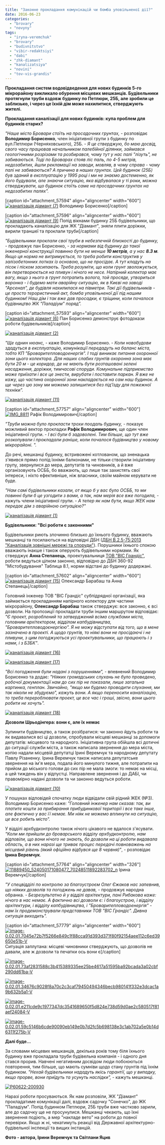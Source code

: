 ```yaml
---
title: "Законне прокладання комунікацій чи бомба уповільненої дії?"
date: 2016-06-23
categories: 
  - "brovary"
  - "novyny"
tags: 
  - "iryna-veremchuk"
  - "brovary"
  - "budivnitstvo"
  - "vibir-redaktsiyi"
  - "dabi"
  - "zhk-diamant"
  - "kanalizatsiya"
  - "novini"
  - "tov-vis-grandis"
---
```


**Прокладання систем водовідведення для нових будинків 5-го мікрорайону викликало обурення місцевих мешканців. Будівельники протягнули труби вздовж будинку по Петлюри, 25Б, але зробили це заблизько, і через це їхній дім може нахилитися, стверджують жителі.**

**Прокладання каналізації для нових будинків: купа проблем для будинків старих?**

_"Наше місто Бровари стоїть на просадочних грунтах,_ - розповідає **Володимир Борисенко**, член ініціативної групи з будинку по вул.Петлюри (Черняховського), 25Б. - _Я це стверджую, бо маю досвід, свого часу працював начальником палебійної ділянки, займався геологічними розрізами та розбирався, чому тут у нас палі "лізуть", не забиваються. Тоді по Броварах стояв ліс паль, по 4-5 метрів, недозабитих, йшли рекламації на заводи, мовляв, в чому справа - чому палі не забиваються? А причина в наших грунтах. Цей будинок (25Б) був зданий в експлуатацію у 1995 році і ми не знаємо достеменно, як його будували, але знаючи ситуацію, яка відбувалася у ті роки, можна стверджувати, що будинок стоїть саме на просадочних грунтах на недозабитих палях"._

\[caption id="attachment\_57594" align="aligncenter" width="600"\][![каналізація діамант (7)](https://mpz.brovary.org/wp-content/uploads/2016/06/kanalizatsiya-diamant-7.jpg)](https://mpz.brovary.org/wp-content/uploads/2016/06/kanalizatsiya-diamant-7.jpg) Володимир Борисенко\[/caption\]

\[caption id="attachment\_57596" align="aligncenter" width="600"\][![каналізація діамант (9)](https://mpz.brovary.org/wp-content/uploads/2016/06/kanalizatsiya-diamant-9.jpg)](https://mpz.brovary.org/wp-content/uploads/2016/06/kanalizatsiya-diamant-9.jpg) Попід вікнами будинку 25Б будівельники, що прокладають каналізацію для ЖК "Діамант", зняли плити доріжки, вирили траншеї та проклали труби\[/caption\]

_"Будівельники проклали свої труби в небезпечній близкості до будинку,_ - продовжує пан Борисенко, - _за нормами від будинку до такої інженерної конструкції повинно бути не менше **10 метрів**, а у нас **8.3 м**. Якщо ця норма не витримується, то треба робити конструктив у залізобетонних лотках із основою, що не просідає. А тут кладуть на пісок і піском засипають. Треба розуміти, що коли грунт зволожується, він перетворюється на пливун і нічого не несе. Напірний колектор має вагу, якщо з нього в грунт потрапить волога, той просяде, утвориться воронка - і будемо мати аварійну ситуацію, як в Києві на заводі "Арсенал", де будівля нахилилася на півметри. Такі дії будівельників - це просто терористичний акт, бомба уповільненої дії під нашим будинком! Наш дім і так вже дав просадки, є тріщини, коли почалося будівництво ЖК "Паладіум" поряд"._

\[caption id="attachment\_57593" align="aligncenter" width="600"\][![каналізація діамант (6)](https://mpz.brovary.org/wp-content/uploads/2016/06/kanalizatsiya-diamant-6.jpg)](https://mpz.brovary.org/wp-content/uploads/2016/06/kanalizatsiya-diamant-6.jpg) Пан Борисенко демонструє фотодокази роботи будівельників\[/caption\]

[![каналізація діамант (2)](https://mpz.brovary.org/wp-content/uploads/2016/06/kanalizatsiya-diamant-2.jpg)](https://mpz.brovary.org/wp-content/uploads/2016/06/kanalizatsiya-diamant-2.jpg)

_"Ще однин нюанс,_ - каже Володимир Борисенко. - _Коли новобудови здадуться в експлуатацію, комунікації передадуть на баланс міста, тобто КП "Броваритепловодоенергія". І тоді виникає питання охоронної зони цього колектора. Для наших слабих грунтів охоронна зона має бути 20 м - це коридор, де не мають бути розташовані зелені насадження, доріжки, тимчасові споруди. Комунальне підприємство може приїхати і все це знести, вирубати і поставити паркан. Я вже не кажу, що частина охоронної зони накладається на сам наш будинок. А ще через цю зону ми можемо залишитися без під'їзду для пожежної техніки"._

[![каналізація діамант (11)](https://mpz.brovary.org/wp-content/uploads/2016/06/kanalizatsiya-diamant-11.jpg)](https://mpz.brovary.org/wp-content/uploads/2016/06/kanalizatsiya-diamant-11.jpg)

\[caption id="attachment\_57757" align="aligncenter" width="600"\][![IMG_8811](https://mpz.brovary.org/wp-content/uploads/2016/06/IMG_8811.jpg)](https://mpz.brovary.org/wp-content/uploads/2016/06/IMG_8811.jpg) Рафік Володимирович\[/caption\]

_"Труби можна було прокласти трохи поодаль будинку,_ - показує можливий вектор прокладки **Рафік Володимирович**, ще один член ініціативної групи. - _І всі були б задоволені. Тим більше, що тут вже розкопували і прокладали раніше, коли почалося будівництво у новому мікрорайоні. "._

До речі, мешканці будинку, встривожені котлованом, що зненацька з'явився прямо попід їхніми балконами, не тільки створили ініціативну групу, звернулися до мера, депутатів та чиновників, а й вже організовують ОСББ, бо вважають, що лише так захистять свої інтереси, і ніхто ефективніше, ніж власники, своїм майном керувати не буде.

_"Нам самі будівельники казали, от якщо б у вас було ОСББ, то ми повинні були б це узгодити з вами, а так, нам мерія все вже погодила,_ - кажуть члени ініціативної групи. - _А тепер як нам бути, якщо ЖЕК нам передає дім з аварійною ситуацією?"_

[![каналізація діамант (1)](https://mpz.brovary.org/wp-content/uploads/2016/06/kanalizatsiya-diamant-1.jpg)](https://mpz.brovary.org/wp-content/uploads/2016/06/kanalizatsiya-diamant-1.jpg)

**Будівельники: "Всі роботи є законними"**

Будівельники риють злочинно близько до їхнього будинку, вважають мешканці та посилаються на відповідні ДБН ([ДБН В.2.5-75:2013 "Каналізація зовнішні мережі та споруди"](http://yur.com.ua/attachments/article/624/%D0%94%D0%91%D0%9D%20%D0%92.2.5-75~2013%20%D0%9A%D0%B0%D0%BD%D0%B0%D0%BB%D1%96%D0%B7%D0%B0%D1%86%D1%96%D1%8F%20%D0%B7%D0%BE%D0%B2%D0%BD%D1%96%D1%88%D0%BD%D1%96%20%D0%BC%D0%B5%D1%80%D0%B5%D0%B6%D1%96%20%D1%82%D0%B0%25)). Порушники їхнього спокою вважають інакше і також оперують будівельними нормами. Як стверджує **Анна Степанець**, проектувальниця [ТОВ "ВІС Грандіс"](http://visgrandis.com.ua/), роботи ведуться цілком законно, відповідно до ДБН 360-92 "Містобудування" Таблица 8.1, норми відстані до будинку додержані.

\[caption id="attachment\_57602" align="aligncenter" width="600"\][![каналізація діамант (15)](https://mpz.brovary.org/wp-content/uploads/2016/06/kanalizatsiya-diamant-15.jpg)](https://mpz.brovary.org/wp-content/uploads/2016/06/kanalizatsiya-diamant-15.jpg) Олександр Барабаш та Анна Степанець\[/caption\]

Головний інженер ТОВ "ВІС Грандіс" субпідрядної організації, яка займається прокладанням напірного колектору для частини мікрорайону, **Олександр Барабаш** також стверджує: все законно, є всі дозволи. На пропозиції прокладати труби іншим маршрутом відповідає: _"Є проект, розроблений та затверджений всіма службами міста, головним архітектором, відділом капбудівництва, "Броваритепловодоєнергією". Я не можу відступати від того, що в мене зазначено в проекті. А щодо грунтів, то ніякі вони не просідаючі і не пливуни, з цим погоджуються усі проектувальники, що працюють і з нами, і з БЗБК"_.

[![каналізація діамант (16)](https://mpz.brovary.org/wp-content/uploads/2016/06/kanalizatsiya-diamant-16.jpg)](https://mpz.brovary.org/wp-content/uploads/2016/06/kanalizatsiya-diamant-16.jpg)

[![каналізація діамант (17)](https://mpz.brovary.org/wp-content/uploads/2016/06/kanalizatsiya-diamant-17.jpg)](https://mpz.brovary.org/wp-content/uploads/2016/06/kanalizatsiya-diamant-17.jpg)

_"Всі погодження були надані з порушеннями",_ - впевнений Володимир Борисенко та додає: _"Ніяких громадських слухань не було проведено, робочої документації нам до сих пір не показали, лише загальна картинка, генплан. Звичайно, "якщо ми будемо проводити слухання, ми так ніколи не збудуємо", кажуть вони. А якщо переносити каналізацію, то треба перероблювати проект, це все час і гроші, звісно, вони цього робити не хочуть"._

[![каналізація діамант (18)](https://mpz.brovary.org/wp-content/uploads/2016/06/kanalizatsiya-diamant-18.jpg)](https://mpz.brovary.org/wp-content/uploads/2016/06/kanalizatsiya-diamant-18.jpg)

**Дозволи Шрьодінгера: вони є, але їх немає**

Зупинити будівництво, а також розібратися: чи законно йдуть роботи та як видавалися всі ці дозволи, спробували місцеві мешканці за допомоги депутатів: місцевого та народного. Ініціативна група обійшла всі дотичні до ситуації служби міста, а також написала звернення до мера міста, копію надали місцевій депутатці Ірині Веремчук та народному депутату Павлу Різаненку. Ірина Веремчук також написала депутатське звернення на ім'я мера, подала його минулого тижня, але потрапити на прийом до міського голови до сих пір не мала змоги: то немає на місці, а цей тиждень він у відпустці. Направлене звернення і до ДАБІ, чи правомірно надані дозволи та чи законно ведуться роботи.

[![каналізація діамант (10)](https://mpz.brovary.org/wp-content/uploads/2016/06/kanalizatsiya-diamant-10.jpg)](https://mpz.brovary.org/wp-content/uploads/2016/06/kanalizatsiya-diamant-10.jpg)

У пошуках відповідей спочатку люди відвідали свій рідний ЖЕК (№3). Володимир Борисенко каже: _"Головний інженер нам сказав: так, ви платите кошти за прибирання прибудинкової території і все таке інше, але фактично у вас її немає. Ми ніяк не можемо вплинути на ситуацію, це все робить місто"._

У відділі архбудконтролю також нічого цікавого не вдалося з'ясувати. _"Коли ми прийшли до броварського відділу архбудконтролю, нам відповіли, що вони нічого не знають, бо дозволи на ці роботи видавала область, а в них наразі ще триває процес передачі повноважень на місцевий рівень (який офіційно відбувся ще 8 червня)"_, - розповідає **Ірина Веремчук**.

\[caption id="attachment\_57764" align="aligncenter" width="326"\][![11889450_524050171080477_70248511892283702_n](https://mpz.brovary.org/wp-content/uploads/2016/06/11889450_524050171080477_70248511892283702_n.jpg)](https://mpz.brovary.org/wp-content/uploads/2016/06/11889450_524050171080477_70248511892283702_n.jpg) Ірина Веремчук\[/caption\]

_"У спецвідділі по контролю за благоустроєм Олег Єжаков нас запевнив, що ніяких дозволів та погоджень не давав,_ - продовжує народна обранка. - _Безрезультатно й у відділі архітектури, пані Рибакова каже: нічого в нас немає. А фактично всі дозволи є: і благоустрою, і відділу архітектури, і відділу капбудівництва, і "Броваритепловодоенергія" - нам їх продемонстрували представники ТОВ "ВІС Грандіс". Дивна ситуація виходить"._

\[caption id="attachment\_57779" align="aligncenter" width="600"\][![image-0.02.01.7045e72b7f5266e849c1f88cca91d393d371f80f92154aee112c6ed39650e51b-V](https://mpz.brovary.org/wp-content/uploads/2016/06/image-0.02.01.7045e72b7f5266e849c1f88cca91d393d371f80f92154aee112c6ed39650e51b-V.jpg)](https://mpz.brovary.org/wp-content/uploads/2016/06/image-0.02.01.7045e72b7f5266e849c1f88cca91d393d371f80f92154aee112c6ed39650e51b-V.jpg) Ситуація заплутана: місцеві чиновники стверджують, що дозволів не давали, але ж дозволи та печатки ось вони є\[/caption\]

[![image-0.02.01.73af2831588c3b415389335ee25be4617a51595ba92bcada3a02cbf290dd61ba-V](https://mpz.brovary.org/wp-content/uploads/2016/06/image-0.02.01.73af2831588c3b415389335ee25be4617a51595ba92bcada3a02cbf290dd61ba-V.jpg)](https://mpz.brovary.org/wp-content/uploads/2016/06/image-0.02.01.73af2831588c3b415389335ee25be4617a51595ba92bcada3a02cbf290dd61ba-V.jpg)

[![image-0.02.01.34676c9028f8a70c2c3caf79450494346becb980141f332e3dcac1a9b632b5a1-V](https://mpz.brovary.org/wp-content/uploads/2016/06/image-0.02.01.34676c9028f8a70c2c3caf79450494346becb980141f332e3dcac1a9b632b5a1-V.jpg)](https://mpz.brovary.org/wp-content/uploads/2016/06/image-0.02.01.34676c9028f8a70c2c3caf79450494346becb980141f332e3dcac1a9b632b5a1-V.jpg)

[![image-0.02.01.e211cde9c1977347dc3541689650f5d824e738d59d0ae2c580517f81aef24084-V](https://mpz.brovary.org/wp-content/uploads/2016/06/image-0.02.01.e211cde9c1977347dc3541689650f5d824e738d59d0ae2c580517f81aef24084-V.jpg)](https://mpz.brovary.org/wp-content/uploads/2016/06/image-0.02.01.e211cde9c1977347dc3541689650f5d824e738d59d0ae2c580517f81aef24084-V.jpg)

[![image-0.02.01.59c5146b6cde90090eb149e0b7d2fc5b698138e3c1ab702a5e0b14d6311f275b-V](https://mpz.brovary.org/wp-content/uploads/2016/06/image-0.02.01.59c5146b6cde90090eb149e0b7d2fc5b698138e3c1ab702a5e0b14d6311f275b-V.jpg)](https://mpz.brovary.org/wp-content/uploads/2016/06/image-0.02.01.59c5146b6cde90090eb149e0b7d2fc5b698138e3c1ab702a5e0b14d6311f275b-V.jpg)

**Далі буде...**

За словами місцевих мешканців, декілька років тому біля їхнього будинку вже прокладала труби будівельна компанія - і одного дня стався прорив. Навчені негативним досвідом люди побоюються повторення, тим більше, що мають сумніви щодо стану грунтів під їхнім будинком. _"Нехай будівельники нададуть якісь гарантії, що у випадку, якщо прорве, вони приїдуть та усунуть наслідки",_ - кажуть мешканці.

[![P60622-200930](https://mpz.brovary.org/wp-content/uploads/2016/06/P60622-200930.jpg)](https://mpz.brovary.org/wp-content/uploads/2016/06/P60622-200930.jpg)

Наразі роботи просуваються. Як нам розповіли, ЖК "Діамант" прокладатиме комунікації далі, вздовж садочку "Сонечко", до ЖК "Паладіум". Попід будинком Петлюри, 25Б труби вже частково зарили, але до садочку ще не просунулися. Мешканці чекають, що їхні звернення подіють, а мер "накладе вето" на роботи до повної перевірки. Якщо ж ні, чекатимуть реакції від Державної архітектурно-будівельної інспекції та вищих інстанцій.

**Фото - автора, Ірини Веремчук та Світлани Яцив**
